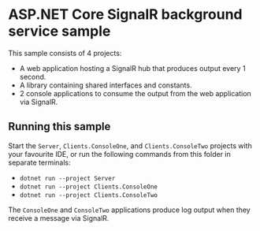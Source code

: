 # ASP.NET Core SignalR background service sample

This sample consists of 4 projects:

* A web application hosting a SignalR hub that produces output every 1 second.
* A library containing shared interfaces and constants.
* 2 console applications to consume the output from the web application via SignalR.

## Running this sample
Start the `Server`, `Clients.ConsoleOne`, and `Clients.ConsoleTwo` projects with your favourite IDE, or run the following commands from this folder in separate terminals:

* `dotnet run --project Server`
* `dotnet run --project Clients.ConsoleOne`
* `dotnet run --project Clients.ConsoleTwo`

The `ConsoleOne` and `ConsoleTwo` applications produce log output when they receive a message via SignalR.
